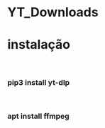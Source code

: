# YT_Downloads

<h1>instalação</h1>
</br>
<h3>pip3 install yt-dlp</h3>
 </br>
<h3>apt  install ffmpeg</h3>

